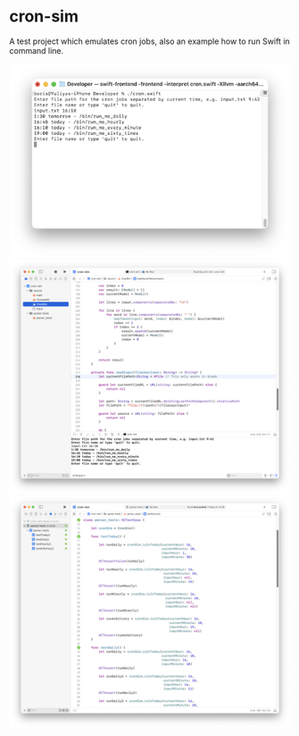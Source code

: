 # cron-sim
A test project which emulates cron jobs, also an example how to run Swift in command line.

![](Terminal.png)
![](Xcode.png)
![](Tests.png)